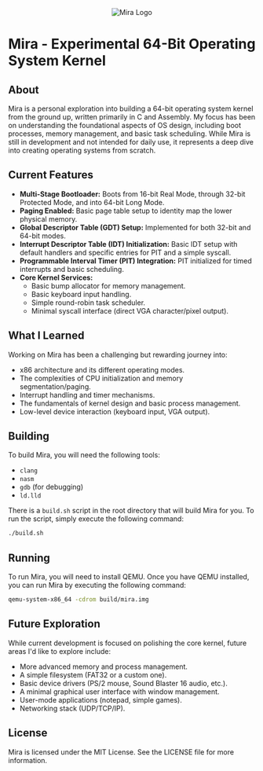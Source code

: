 <div align="center">
    <img src="https://i.ibb.co/prR8ZBhY/mira.png" alt="Mira Logo" />

</div>

# Mira - Experimental 64-Bit Operating System Kernel

## About
Mira is a personal exploration into building a 64-bit operating system kernel from the ground up, written primarily in C and Assembly. My focus has been on understanding the foundational aspects of OS design, including boot processes, memory management, and basic task scheduling. While Mira is still in development and not intended for daily use, it represents a deep dive into creating operating systems from scratch.

## Current Features

* **Multi-Stage Bootloader:** Boots from 16-bit Real Mode, through 32-bit Protected Mode, and into 64-bit Long Mode.
* **Paging Enabled:** Basic page table setup to identity map the lower physical memory.
* **Global Descriptor Table (GDT) Setup:** Implemented for both 32-bit and 64-bit modes.
* **Interrupt Descriptor Table (IDT) Initialization:** Basic IDT setup with default handlers and specific entries for PIT and a simple syscall.
* **Programmable Interval Timer (PIT) Integration:** PIT initialized for timed interrupts and basic scheduling.
* **Core Kernel Services:**
    * Basic bump allocator for memory management.
    * Basic keyboard input handling.
    * Simple round-robin task scheduler.
    * Minimal syscall interface (direct VGA character/pixel output).

## What I Learned

Working on Mira has been a challenging but rewarding journey into:
* x86 architecture and its different operating modes.
* The complexities of CPU initialization and memory segmentation/paging.
* Interrupt handling and timer mechanisms.
* The fundamentals of kernel design and basic process management.
* Low-level device interaction (keyboard input, VGA output).

## Building

To build Mira, you will need the following tools:
* `clang`
* `nasm`
* `gdb` (for debugging)
* `ld.lld`

There is a `build.sh` script in the root directory that will build Mira for you. To run the script, simply execute the following command:

```bash
./build.sh
```

## Running

To run Mira, you will need to install QEMU. Once you have QEMU installed, you can run Mira by executing the following command:

```bash
qemu-system-x86_64 -cdrom build/mira.img
```

## Future Exploration

While current development is focused on polishing the core kernel, future areas I'd like to explore include:
* More advanced memory and process management.
* A simple filesystem (FAT32 or a custom one).
* Basic device drivers (PS/2 mouse, Sound Blaster 16 audio, etc.).
* A minimal graphical user interface with window management.
* User-mode applications (notepad, simple games).
* Networking stack (UDP/TCP/IP).

## License

Mira is licensed under the MIT License. See the LICENSE file for more information.